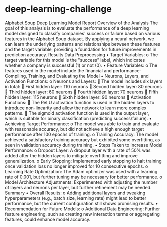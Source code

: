 # deep-learning-challenge
Alphabet Soup Deep Learning Model Report
Overview of the Analysis
The goal of this analysis is to evaluate the performance of a deep learning model designed to classify companies' success or failure based on various features in the Alphabet Soup dataset. By applying a neural network, we can learn the underlying patterns and relationships between these features and the target variable, providing a foundation for future improvements in prediction accuracy.
Results
Data Preprocessing
•	Target Variables: 
o	The target variable for this model is the "success" label, which indicates whether a company is successful (1) or not (0).
•	Feature Variables: 
o	The features used in the model include the financial and performance-
Compiling, Training, and Evaluating the Model
•	Neurons, Layers, and Activation Functions:
o	Neurons and Layers: 
	The model includes six layers in total: 
	First hidden layer: 110 neurons
	Second hidden layer: 80 neurons
	Third hidden layer: 60 neurons
	Fourth hidden layer: 70 neurons
	Fifth hidden layer: 115 neurons
	Sixth hidden layer: 90 neurons
	Activation Functions: 
	The ReLU activation function is used in the hidden layers to introduce non-linearity and allow the network to learn more complex patterns.
	The sigmoid activation function is used in the output layer, which is suitable for binary classification (predicting success/failure).
•	Achieving Target Performance:
o	The model was able to train and evaluate with reasonable accuracy, but did not achieve a high enough target performance after 100 epochs of training.
o	Training Accuracy: The model achieved a satisfactory training accuracy but exhibited some overfitting, as seen in validation accuracy during training.
•	Steps Taken to Increase Model Performance:
o	Dropout Layer: A dropout layer with a rate of 50% was added after the hidden layers to mitigate overfitting and improve generalization.
o	Early Stopping: Implemented early stopping to halt training once validation loss no longer improved for 10 consecutive epochs.
o	Learning Rate Optimization: The Adam optimizer was used with a learning rate of 0.001, but further tuning may be necessary for better performance.
o	Model Architecture Adjustments: Experimented with adjusting the number of layers and neurons per layer, but further refinement may be needed.
Summary
•	Overall Results: 
o	Adding additional layers and tweaking hyperparameters (e.g., batch size, learning rate) might lead to better performance, but the current configuration still shows promising results.
•	Recommendation for Future Models: 
o	Additional Data Engineering: Further feature engineering, such as creating new interaction terms or aggregating features, could enhance model accuracy.

